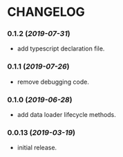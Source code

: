 # CHANGELOG

### 0.1.2 (*2019-07-31*)
- add typescript declaration file.


### 0.1.1 (*2019-07-26*)
- remove debugging code.


### 0.1.0 (*2019-06-28*)
- add data loader lifecycle methods.


### 0.0.13 (*2019-03-19*)
- initial release.
